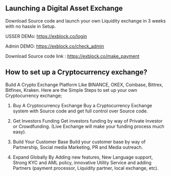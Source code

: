 
## Launching a Digital Asset Exchange ##
Download Source code and launch your own Liquidity exchange in 3 weeks with no hassle in Setup.

USSER DEMo: https://exblock.co/login

Admin DEMO: https://exblock.co/check_admin

Download Source code link : https://exblock.co/make_payment 


## How to set up a Cryptocurrency exchange? ##
Build A Crypto Exchange Platform Like BINANCE, OKEX, Coinbase, Bittrex, Bitfinex, Kraken. Here are the Simple Steps to set up your own Cryptocurrency exchange;

1. Buy A Cryptocurrency Exchange
Buy a Cryptocurrency Exchange system with Source code and get full control over Source code.

2. Get Investors Funding
Get investors funding by way of Private Investor or Crowdfunding. (Live Exchange will make your funding process much easy).

3. Build Your Customer Base
Build your customer base by way of Partnership, Social media Marketing, PR and Media outreach.

4. Expand Globally
By Adding new features, New Language support, Strong KYC and AML policy, innovative Utility Service and adding Partners (payment processor, Liquidity partner, local exchange, etc).

